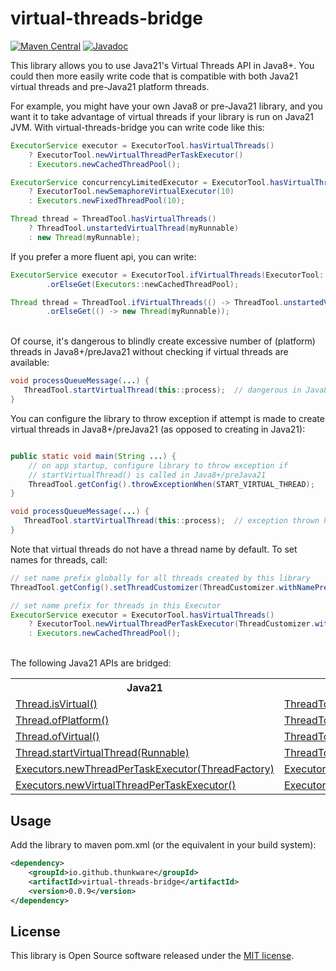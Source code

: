 # virtual-threads-bridge

[![Maven Central](https://maven-badges.herokuapp.com/maven-central/io.github.thunkware/virtual-threads-bridge/badge.svg)](https://maven-badges.herokuapp.com/maven-central/io.github.thunkware/virtual-threads-bridge)
[![Javadoc](https://javadoc.io/badge2/io.github.thunkware/virtual-threads-bridge/javadoc.svg)](https://javadoc.io/doc/io.github.thunkware/virtual-threads-bridge)

This library allows you to use Java21's Virtual Threads API in Java8+. You could then more easily write code that is compatible with both Java21 virtual threads and pre-Java21 platform threads.

For example, you might have your own Java8 or pre-Java21 library, and you want it to take advantage of virtual threads if your library is run on Java21 JVM. With virtual-threads-bridge you can write code like this:

```java
ExecutorService executor = ExecutorTool.hasVirtualThreads()
    ? ExecutorTool.newVirtualThreadPerTaskExecutor()
    : Executors.newCachedThreadPool();

ExecutorService concurrencyLimitedExecutor = ExecutorTool.hasVirtualThreads()
    ? ExecutorTool.newSemaphoreVirtualExecutor(10)
    : Executors.newFixedThreadPool(10);

Thread thread = ThreadTool.hasVirtualThreads()
    ? ThreadTool.unstartedVirtualThread(myRunnable)
    : new Thread(myRunnable);
```

If you prefer a more fluent api, you can write:
```java
ExecutorService executor = ExecutorTool.ifVirtualThreads(ExecutorTool::newVirtualThreadPerTaskExecutor)
        .orElseGet(Executors::newCachedThreadPool);

Thread thread = ThreadTool.ifVirtualThreads(() -> ThreadTool.unstartedVirtualThread(myRunnable))
        .orElseGet(() -> new Thread(myRunnable));
```

<br>
Of course, it's dangerous to blindly create excessive number of (platform) threads in  Java8+/preJava21 without checking if virtual threads are available:

```java
void processQueueMessage(...) {
   ThreadTool.startVirtualThread(this::process);  // dangerous in Java8+/preJava21
}
```

You can configure the library to throw exception if attempt is made to create virtual threads in Java8+/preJava21 (as opposed to creating in Java21):

```java

public static void main(String ...) {
    // on app startup, configure library to throw exception if
    // startVirtualThread() is called in Java8+/preJava21
    ThreadTool.getConfig().throwExceptionWhen(START_VIRTUAL_THREAD);
}

void processQueueMessage(...) {
   ThreadTool.startVirtualThread(this::process);  // exception thrown here
}
```

Note that virtual threads do not have a thread name by default. To set names for threads, call:

```java
// set name prefix globally for all threads created by this library
ThreadTool.getConfig().setThreadCustomizer(ThreadCustomizer.withNamePrefix("my-rpc-thread-"));

// set name prefix for threads in this Executor
ExecutorService executor = ExecutorTool.hasVirtualThreads()
    ? ExecutorTool.newVirtualThreadPerTaskExecutor(ThreadCustomizer.withNamePrefix("my-rpc-thread-"))
    : Executors.newCachedThreadPool();
```

<br>
The following Java21 APIs are bridged:

<table>
  <tr>
    <th>Java21</th>
    <th>Bridge</th>
  </tr>
  <tr>
    <td>
    <a href="https://docs.oracle.com/en/java/javase/21/docs/api/java.base/java/lang/Thread.html#isVirtual()">
    Thread.isVirtual()</a>
    </td>
    <td>
    <a href="https://github.com/thunkware/virtual-threads-bridge/blob/virtual-threads-bridge-0.0.9/src/main/java/io/github/thunkware/vt/bridge/ThreadTool.java#L41">
    ThreadTool.isVirtual(Thread)</a>
    </td>
  </tr>
  <tr>
    <td>
    <a href="https://docs.oracle.com/en/java/javase/21/docs/api/java.base/java/lang/Thread.html#ofPlatform()">
    Thread.ofPlatform()
    </a>
    </td>
    <td>
    <a href="https://github.com/thunkware/virtual-threads-bridge/blob/virtual-threads-bridge-0.0.9/src/main/java/io/github/thunkware/vt/bridge/ThreadTool.java#L83">
    ThreadTool.ofPlatform()
    </a>
    </td>
  </tr>
  <tr>
    <td>
    <a href="https://docs.oracle.com/en/java/javase/21/docs/api/java.base/java/lang/Thread.html#ofVirtual()">
    Thread.ofVirtual()
    </a>
    </td>
    <td>
    <a href="https://github.com/thunkware/virtual-threads-bridge/blob/virtual-threads-bridge-0.0.9/src/main/java/io/github/thunkware/vt/bridge/ThreadTool.java#L95">
    ThreadTool.ofVirtual()
    </a>
    </td>
  </tr>
  <tr>
    <td>
    <a href="https://docs.oracle.com/en/java/javase/21/docs/api/java.base/java/lang/Thread.html#startVirtualThread(java.lang.Runnable)">
    Thread.startVirtualThread(Runnable)
    </a>
    </td>
    <td>
    <a href="https://github.com/thunkware/virtual-threads-bridge/blob/virtual-threads-bridge-0.0.9/src/main/java/io/github/thunkware/vt/bridge/ThreadTool.java#L62">
    ThreadTool.startVirtualThread(Runnable)
    </a>
    </td>
  </tr>
  <tr>
    <td>
    <a href="https://docs.oracle.com/en/java/javase/21/docs/api/java.base/java/util/concurrent/Executors.html#newThreadPerTaskExecutor(java.util.concurrent.ThreadFactory)">
    Executors.newThreadPerTaskExecutor(ThreadFactory)
    </a>
    </td>
    <td>
    <a href="https://github.com/thunkware/virtual-threads-bridge/blob/virtual-threads-bridge-0.0.9/src/main/java/io/github/thunkware/vt/bridge/ExecutorTool.java#L37">
    ExecutorTool.newThreadPerTaskExecutor(ThreadFactory)
    </a>
    </td>
  </tr>
  <tr>
    <td>
    <a href="https://docs.oracle.com/en/java/javase/21/docs/api/java.base/java/util/concurrent/Executors.html#newVirtualThreadPerTaskExecutor()">
    Executors.newVirtualThreadPerTaskExecutor()
    </a>
    </td>
    <td>
    <a href="https://github.com/thunkware/virtual-threads-bridge/blob/virtual-threads-bridge-0.0.9/src/main/java/io/github/thunkware/vt/bridge/ExecutorTool.java#L51">
    ExecutorTool.newVirtualThreadPerTaskExecutor()
    </a>
    </td>
  </tr>
</table>



## Usage

Add the library to maven pom.xml (or the equivalent in your build system):

```xml
<dependency>
    <groupId>io.github.thunkware</groupId>
    <artifactId>virtual-threads-bridge</artifactId>
    <version>0.0.9</version>
</dependency>
```

## License
This library is Open Source software released under the [MIT license](https://opensource.org/licenses/MIT).
